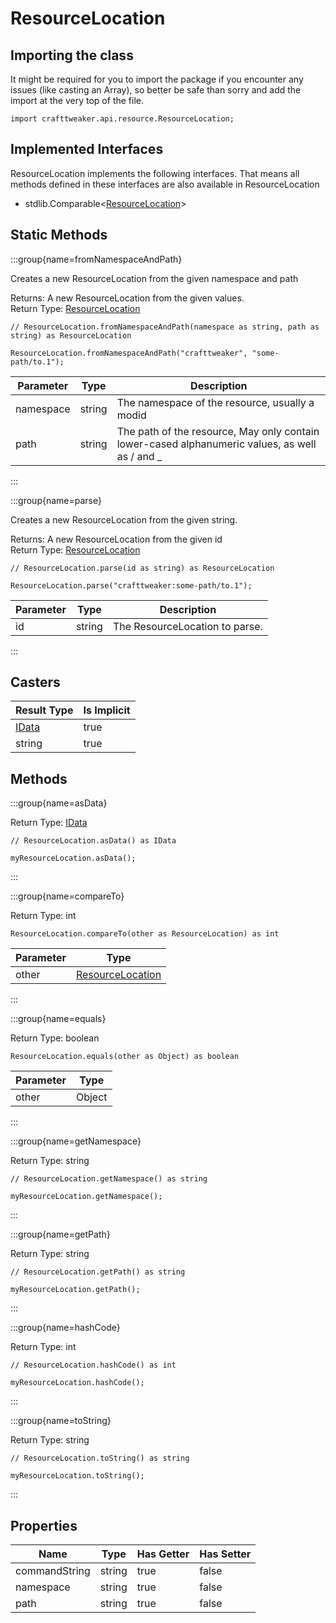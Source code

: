 # ResourceLocation

## Importing the class

It might be required for you to import the package if you encounter any issues (like casting an Array), so better be safe than sorry and add the import at the very top of the file.
```zenscript
import crafttweaker.api.resource.ResourceLocation;
```


## Implemented Interfaces
ResourceLocation implements the following interfaces. That means all methods defined in these interfaces are also available in ResourceLocation

- stdlib.Comparable&lt;[ResourceLocation](/vanilla/api/resource/ResourceLocation)&gt;

## Static Methods

:::group{name=fromNamespaceAndPath}

Creates a new ResourceLocation from the given namespace and path

Returns: A new ResourceLocation from the given values.  
Return Type: [ResourceLocation](/vanilla/api/resource/ResourceLocation)

```zenscript
// ResourceLocation.fromNamespaceAndPath(namespace as string, path as string) as ResourceLocation

ResourceLocation.fromNamespaceAndPath("crafttweaker", "some-path/to.1");
```

| Parameter |  Type  |                                          Description                                           |
|-----------|--------|------------------------------------------------------------------------------------------------|
| namespace | string | The namespace of the resource, usually a modid                                                 |
| path      | string | The path of the resource, May only contain lower-cased alphanumeric values, as well as / and _ |


:::

:::group{name=parse}

Creates a new ResourceLocation from the given string.

Returns: A new ResourceLocation from the given id  
Return Type: [ResourceLocation](/vanilla/api/resource/ResourceLocation)

```zenscript
// ResourceLocation.parse(id as string) as ResourceLocation

ResourceLocation.parse("crafttweaker:some-path/to.1");
```

| Parameter |  Type  |          Description           |
|-----------|--------|--------------------------------|
| id        | string | The ResourceLocation to parse. |


:::

## Casters

|           Result Type            | Is Implicit |
|----------------------------------|-------------|
| [IData](/vanilla/api/data/IData) | true        |
| string                           | true        |

## Methods

:::group{name=asData}

Return Type: [IData](/vanilla/api/data/IData)

```zenscript
// ResourceLocation.asData() as IData

myResourceLocation.asData();
```

:::

:::group{name=compareTo}

Return Type: int

```zenscript
ResourceLocation.compareTo(other as ResourceLocation) as int
```

| Parameter |                            Type                            |
|-----------|------------------------------------------------------------|
| other     | [ResourceLocation](/vanilla/api/resource/ResourceLocation) |


:::

:::group{name=equals}

Return Type: boolean

```zenscript
ResourceLocation.equals(other as Object) as boolean
```

| Parameter |  Type  |
|-----------|--------|
| other     | Object |


:::

:::group{name=getNamespace}

Return Type: string

```zenscript
// ResourceLocation.getNamespace() as string

myResourceLocation.getNamespace();
```

:::

:::group{name=getPath}

Return Type: string

```zenscript
// ResourceLocation.getPath() as string

myResourceLocation.getPath();
```

:::

:::group{name=hashCode}

Return Type: int

```zenscript
// ResourceLocation.hashCode() as int

myResourceLocation.hashCode();
```

:::

:::group{name=toString}

Return Type: string

```zenscript
// ResourceLocation.toString() as string

myResourceLocation.toString();
```

:::


## Properties

|     Name      |  Type  | Has Getter | Has Setter |
|---------------|--------|------------|------------|
| commandString | string | true       | false      |
| namespace     | string | true       | false      |
| path          | string | true       | false      |

